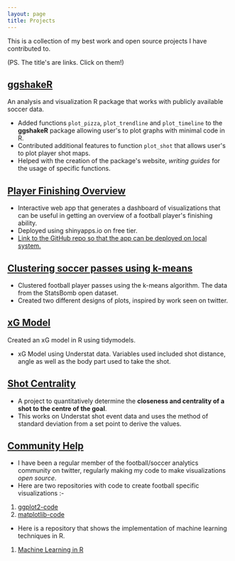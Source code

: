 ```yaml
---
layout: page
title: Projects
---
```


This is a collection of my best work and open source projects I have contributed to. 

(PS. The title's are links. Click on them!)

## [ggshakeR](https://abhiamishra.github.io/ggshakeR/)

An analysis and visualization R package that works with publicly available soccer data.

- Added functions `plot_pizza`, `plot_trendline` and `plot_timeline` to the **ggshakeR** package allowing user's to plot graphs with minimal code in R.
- Contributed additional features to function `plot_shot` that allows user's to plot player shot maps. 
- Helped with the creation of the package's website, *writing guides* for the usage of specific functions. 

## [Player Finishing Overview](https://harshkrishna.shinyapps.io/PlayerFinishingOverview/?_ga=2.261886797.1933554447.1646064464-894996437.1645865622)

- Interactive web app that generates a dashboard of visualizations that can be useful in getting an overview of a football player's finishing ability.
- Deployed using shinyapps.io on free tier.
- [Link to the GitHub repo so that the app can be deployed on local system.](https://github.com/harshkrishna17/PlayerFinishingOverviewShiny)

## [Clustering soccer passes using k-means](https://github.com/harshkrishna17/K-means-Clustering-of-Passes-in-R)

- Clustered football player passes using the k-means algorithm. The data from the StatsBomb open dataset. 
- Created two different designs of plots, inspired by work seen on twitter.

## [xG Model](https://github.com/harshkrishna17/xG-Model-in-R) 

Created an xG model in R using tidymodels.

- xG Model using Understat data. Variables used included shot distance, angle as well as the body part used to take the shot.

## [Shot Centrality](https://github.com/harshkrishna17/Shot-Centrality)

- A project to quantitatively determine the **closeness and centrality of a shot to the centre of the goal**. 
- This works on Understat shot event data and uses the method of standard deviation from a set point to derive the values.

## [Community Help](https://twitter.com/placehoIder2004)

- I have been a regular member of the football/soccer analytics community on twitter, regularly making my code to make visualizations *open source*. 
- Here are two repositories with code to create football specific visualizations :-

1. [ggplot2-code](https://github.com/harshkrishna17/R-Code)
2. [matplotlib-code](https://github.com/harshkrishna17/matplotlib-code)

- Here is a repository that shows the implementation of machine learning techniques in R. 

1. [Machine Learning in R](https://github.com/harshkrishna17/MachineLearning-R)
